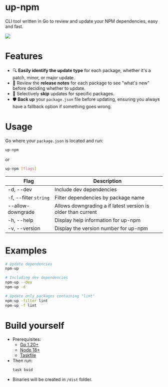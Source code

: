 # up-npm

CLI tool written in Go to review and update your NPM dependencies, easy and fast.

![](https://i.imgur.com/8AUJFVb.png)

# Features

- 🔍 **Easily identify the update type** for each package, whether it's a patch, minor, or major update.
- 📃 Review the **release notes** for each package to see "what's new" before deciding whether to update.
- 🦘 Selectively **skip** updates for specific packages.
- 🛡️ **Back up** your `package.json` file before updating, ensuring you always have a fallback option if something goes wrong.


# Usage

Go where your `package.json` is located and run:

```bash
up-npm
```

or 

```bash
up-npm [flags]
```

| Flag              	| Description                                   				|
|---------------------	|-------------------------------------------------------------  |
| -d, --dev           	| Include dev dependencies                      				|
| -f, --filter `string` | Filter dependencies by package name           				|
| --allow-downgrade     | Allows downgrading a if latest version is older than current 	|
| -h, --help          	| Display help information for up-npm           				|
| -v, --version       	| Display the version number for up-npm         				|



# Examples

```bash
# Update dependencies
npm-up

# Including dev dependencies
npm-up --dev
npm-up -d

# Update only packages containing "lint"
npm-up -filter lint
npm-up -f lint

```



# Build yourself

- Prerequisites:
  - [Go 1.20+](https://go.dev/doc/install)
  - [Node 18+](https://nodejs.org/en/download)
  - [Taskfile](https://taskfile.dev)
- Then run:
	```bash
	task buid
	```
- Binaries will be created in `/dist` folder.
